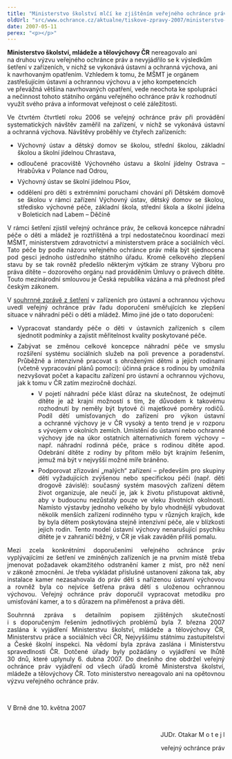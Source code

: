 ```yaml
---
title: "Ministerstvo školství mlčí ke zjištěním veřejného ochránce práv"
oldUrl: "src/www.ochrance.cz/aktualne/tiskove-zpravy-2007/ministerstvo-skolstvi-mlci-ke-zjistenim-verejneho-ochrance-prav"
date: 2007-05-11
perex: "<p></p>"
---
```


<!-- imported from the old website -->

<p class="Nadpis2"><span style="FONT-WEIGHT: bold">Ministerstvo školství, mládeže a tělovýchovy ČR</span> nereagovalo ani na druhou výzvu veřejného ochránce práv a nevyjádřilo se k výsledkům šetření v zařízeních, v nichž se vykonává ústavní a ochranná výchova, ani k navrhovaným opatřením. Vzhledem k tomu, že MŠMT je orgánem zastřešujícím ústavní a ochrannou výchovu a v jeho kompetencích ve převážná většina navrhovaných opatření, vede neochota ke spolupráci a nečinnost tohoto státního orgánu veřejného ochránce práv k rozhodnutí využít svého práva a informovat veřejnost o celé záležitosti.</p><p class="Normln" style="TEXT-ALIGN: justify; MARGIN-TOP: 6pt">Ve čtvrtém čtvrtletí roku 2006 se veřejný ochránce práv při provádění systematických návštěv zaměřil na zařízení, v nichž se vykonává ústavní a ochranná výchova. Návštěvy proběhly ve čtyřech zařízeních:</p><ul><li style="TEXT-ALIGN: justify; MARGIN-TOP: 6pt" class="Normln">Výchovný ústav a dětský domov se školou, střední školou, základní školou a školní jídelnou Chrastava,</li><li style="TEXT-ALIGN: justify; MARGIN-TOP: 6pt" class="Normln">odloučené pracoviště Výchovného ústavu a školní jídelny Ostrava – Hrabůvka v Polance nad Odrou,</li><li style="TEXT-ALIGN: justify; MARGIN-TOP: 6pt" class="Normln">Výchovný ústav se školní jídelnou Pšov,</li><li style="TEXT-ALIGN: justify; MARGIN-TOP: 6pt" class="Normln">oddělení pro děti s extrémními poruchami chování při Dětském domově se školou v rámci zařízení Výchovný ústav, dětský domov se školou, středisko výchovné péče, základní škola, střední škola a školní jídelna v Boleticích nad Labem – Děčíně</li></ul><p class="Normln" style="TEXT-ALIGN: justify; MARGIN-TOP: 6pt">V rámci šetření zjistil veřejný ochránce práv, že celková koncepce náhradní péče o děti a mládež je roztříštěná a trpí nedostatečnou koordinací mezi MŠMT, ministerstvem zdravotnictví a ministerstvem práce a sociálních věcí. Tato péče by podle názoru veřejného ochránce práv měla být sjednocena pod gesci jednoho ústředního státního úřadu. Kromě celkového zlepšení stavu by se tak rovněž předešlo některým výtkám ze strany Výboru pro práva dítěte – dozorového orgánu nad prováděním Úmluvy o právech dítěte. Touto mezinárodní smlouvou je Česká republika vázána a má přednost před českým zákonem.</p><p class="Normln" style="TEXT-ALIGN: justify; MARGIN-TOP: 6pt">V <a href="dokumenty/dokument.php?back=/cinnost/ochrana.php&amp;doc=599">souhrnné zprávě z šetření</a> v zařízeních pro ústavní a ochrannou výchovu uvedl veřejný ochránce práv řadu doporučení směřujících ke zlepšení situace v náhradní péči o děti a mládež. Mimo jiné jde o tato doporučení:</p><ul><li style="TEXT-ALIGN: justify; MARGIN-TOP: 6pt" class="Normln">Vypracovat standardy péče o děti v ústavních zařízeních s cílem sjednotit podmínky a zajistit měřitelnost kvality poskytované péče.</li><li style="TEXT-ALIGN: justify; MARGIN-TOP: 6pt" class="Normln">Zabývat se změnou celkové koncepce náhradní péče ve smyslu rozšíření systému sociálních služeb na poli prevence a poradenství. Průběžně a intenzivně pracovat s ohroženými dětmi a jejich rodinami (včetně vypracování plánů pomoci): účinná práce s rodinou by umožnila nezvyšovat počet a kapacitu zařízení pro ústavní a ochrannou výchovu, jak k tomu v ČR zatím meziročně dochází.</li><li style="TEXT-ALIGN: justify; MARGIN-TOP: 6pt; MARGIN-LEFT: 36pt" class="Normln">V pojetí náhradní péče klást důraz na skutečnost, že odejmutí dítěte je až krajní možností s tím, že důvodem k takovému rozhodnutí by neměly být bytové či majetkové poměry rodičů. Podíl dětí umísťovaných do zařízení pro výkon ústavní a ochranné výchovy je v ČR vysoký a tento trend je v rozporu s vývojem v okolních zemích. Umístění do ústavní nebo ochranné výchovy jde na úkor ostatních alternativních forem výchovy – např. náhradní rodinná péče, práce s rodinou dítěte apod. Odebrání dítěte z rodiny by přitom mělo být krajním řešením, jemuž má být v nejvyšší možné míře bráněno.</li><li style="TEXT-ALIGN: justify; MARGIN-TOP: 6pt; MARGIN-LEFT: 36pt" class="Normln">Podporovat zřizování „malých“ zařízení – především pro skupiny dětí vyžadujících zvýšenou nebo specifickou péči (např. děti drogově závislé): současný systém masových zařízení dětem život organizuje, ale neučí je, jak k životu přistupovat aktivně, aby v budoucnu nezůstaly pouze ve vleku životních okolností. Namísto výstavby jednoho velkého by bylo vhodnější vybudovat několik menších zařízení rodinného typu v různých krajích, kde by byla dětem poskytována stejně intenzivní péče, ale v blízkosti jejich rodin. Tento model ústavní výchovy nenarušující psychiku dítěte je v zahraničí běžný, v ČR je však zaváděn příliš pomalu.</li></ul><p class="Normln" style="TEXT-ALIGN: justify; MARGIN-TOP: 6pt">Mezi zcela konkrétními doporučeními veřejného ochránce práv vyplývajícími ze šetření ve zmíněných zařízeních je na prvním místě třeba jmenovat požadavek okamžitého odstranění kamer z míst, pro něž není v zákoně zmocnění. Je třeba vykládat příslušné ustanovení zákona tak, aby instalace kamer nezasahovala do práv dětí s nařízenou ústavní výchovou a rovněž byla co nejvíce šetřena práva dětí s uloženou ochrannou výchovou. Veřejný ochránce práv doporučil vypracovat metodiku pro umisťování kamer, a to s důrazem na přiměřenost a práva děti.</p><p class="Normln" style="TEXT-ALIGN: justify; MARGIN-TOP: 6pt">Souhrnná zpráva s detailním popisem zjištěných skutečností i s doporučeným řešením jednotlivých problémů byla 7. března 2007 zaslána k vyjádření Ministerstvu školství, mládeže a tělovýchovy ČR, Ministerstvu práce a sociálních věcí ČR, Nejvyššímu státnímu zastupitelství a České školní inspekci. Na vědomí byla zpráva zaslána i Ministerstvu spravedlnosti ČR. Dotčené úřady byly požádány o vyjádření ve lhůtě 30 dnů, které uplynuly 6. dubna 2007. Do dnešního dne obdržel veřejný ochránce práv vyjádření od všech úřadů kromě Ministerstva školství, mládeže a tělovýchovy ČR. Toto ministerstvo nereagovalo ani na opětovnou výzvu veřejného ochránce práv.</p><p class="Normln" style="TEXT-ALIGN: justify"> </p><p class="Normln" style="TEXT-ALIGN: justify">V Brně dne 10. května 2007</p><p class="Normln" style="TEXT-ALIGN: justify"> </p><p class="Normln" style="TEXT-ALIGN: right">JUDr. Otakar M o t e j l</p><p class="Normln" style="TEXT-ALIGN: right">veřejný ochránce práv</p><p class="Normln"> </p><p class="Normln" style="TEXT-ALIGN: justify; MARGIN-TOP: 6pt"> </p>
